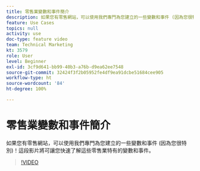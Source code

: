 ```yaml
---
title: 零售業變數和事件簡介
description: 如果您有零售網站，可以使用我們專門為您建立的一些變數和事件 (因為您很特別)！這段影片將可讓您快速了解這些零售業特有的變數和事件。
feature: Use Cases
topics: null
activity: use
doc-type: feature video
team: Technical Marketing
kt: 3579
role: User
level: Beginner
exl-id: 3cf9d641-bb99-40b3-a76b-d9ea62ee7548
source-git-commit: 32424f3f2b05952fe4df9ea91dcbe51684cee905
workflow-type: ht
source-wordcount: '84'
ht-degree: 100%

---
```


# 零售業變數和事件簡介

如果您有零售網站，可以使用我們專門為您建立的一些變數和事件 (因為您很特別)！這段影片將可讓您快速了解這些零售業特有的變數和事件。

>[!VIDEO](https://video.tv.adobe.com/v/28750/?quality=12)
